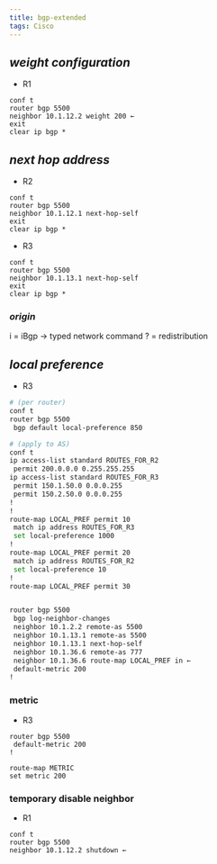 ```yaml
---
title: bgp-extended
tags: Cisco
---
```


## ***weight configuration***

- R1  

```
conf t
router bgp 5500
neighbor 10.1.12.2 weight 200 ← 
exit
clear ip bgp *
```

## ***next hop address***

- R2  

```
conf t
router bgp 5500
neighbor 10.1.12.1 next-hop-self
exit
clear ip bgp *
```

- R3  

```
conf t
router bgp 5500
neighbor 10.1.13.1 next-hop-self
exit
clear ip bgp *
```

### ***origin***

i = iBgp → typed network command
? = redistribution

## ***local preference***

- R3  

```bash
# (per router)
conf t
router bgp 5500
 bgp default local-preference 850

# (apply to AS)
conf t
ip access-list standard ROUTES_FOR_R2
 permit 200.0.0.0 0.255.255.255
ip access-list standard ROUTES_FOR_R3
 permit 150.1.50.0 0.0.0.255
 permit 150.2.50.0 0.0.0.255
!
!
route-map LOCAL_PREF permit 10
 match ip address ROUTES_FOR_R3
 set local-preference 1000
!
route-map LOCAL_PREF permit 20
 match ip address ROUTES_FOR_R2
 set local-preference 10
!
route-map LOCAL_PREF permit 30


router bgp 5500
 bgp log-neighbor-changes
 neighbor 10.1.2.2 remote-as 5500
 neighbor 10.1.13.1 remote-as 5500
 neighbor 10.1.13.1 next-hop-self
 neighbor 10.1.36.6 remote-as 777
 neighbor 10.1.36.6 route-map LOCAL_PREF in ← 
 default-metric 200
!
```

### metric  

- R3  

```
router bgp 5500
 default-metric 200
!

route-map METRIC
set metric 200
```

### temporary disable neighbor  

- R1  

```
conf t
router bgp 5500
neighbor 10.1.12.2 shutdown ←
```